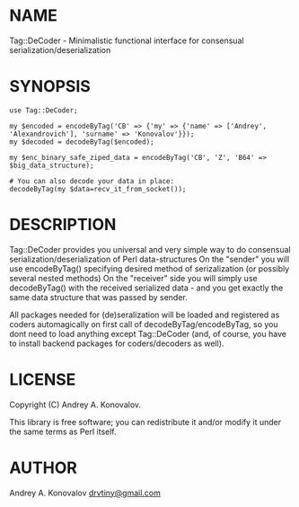 # NAME

Tag::DeCoder - Minimalistic functional interface for consensual serialization/deserialization

# SYNOPSIS

    use Tag::DeCoder;
    
    my $encoded = encodeByTag('CB' => {'my' => {'name' => ['Andrey', 'Alexandrovich'], 'surname' => 'Konovalov'}});
    my $decoded = decodeByTag($encoded);
    
    my $enc_binary_safe_ziped_data = encodeByTag('CB', 'Z', 'B64' => $big_data_structure);
    
    # You can also decode your data in place:
    decodeByTag(my $data=recv_it_from_socket());
    

# DESCRIPTION

Tag::DeCoder provides you universal and very simple way to do consensual serialization/deserialization of Perl data-structures
On the "sender" you will use encodeByTag() specifying desired method of serizalization (or possibly several nested methods)
On the "receiver" side you will simply use decodeByTag() with the received serialized data - and you get exactly the same data 
structure that was passed by sender.

All packages needed for (de)seralization will be loaded and registered as coders automagically on first call of decodeByTag/encodeByTag, 
so you dont need to load anything except Tag::DeCoder (and, of course, you have to install backend packages for coders/decoders as well).

# LICENSE

Copyright (C) Andrey A. Konovalov.

This library is free software; you can redistribute it and/or modify
it under the same terms as Perl itself.

# AUTHOR

Andrey A. Konovalov <drvtiny@gmail.com>
